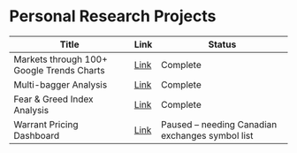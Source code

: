 # Personal Research Projects

Title| Link| Status
--- | --- | ---
Markets through 100+ Google Trends Charts |  [Link](https://github.com/custom-hyper/Research/blob/main/google_trends_viz.ipynb) |  Complete
Multi-bagger Analysis |  [Link](https://github.com/custom-hyper/Research/blob/main/Multi_bagger_Analysis.ipynb) |  Complete
Fear & Greed Index Analysis |  [Link](https://github.com/custom-hyper/Research/blob/main/fearIndex.ipynb) |  Complete
Warrant Pricing Dashboard |  [Link](www.google.com) |  Paused – needing Canadian exchanges symbol list
